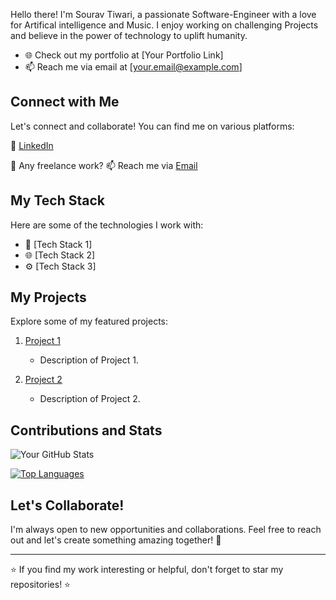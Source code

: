 Hello there! I'm Sourav Tiwari, a passionate Software-Engineer with a love for Artifical intelligence and Music. I enjoy working on challenging Projects and believe in the power of technology to uplift humanity.

- 🌐 Check out my portfolio at [Your Portfolio Link]
- 📫 Reach me via email at [your.email@example.com]

## Connect with Me

Let's connect and collaborate! You can find me on various platforms:

💼 [LinkedIn](www.linkedin.com/in/sourav-tiwari-bb7593178)

💼 Any freelance work? 📫 Reach me via  [Email](mailto:sourav070593@gmail.com)



## My Tech Stack

Here are some of the technologies I work with:

- 🚀 [Tech Stack 1]
- 🌐 [Tech Stack 2]
- ⚙️ [Tech Stack 3]

## My Projects

Explore some of my featured projects:

1. [Project 1](https://github.com/your-username/project-1)
   - Description of Project 1.

2. [Project 2](https://github.com/your-username/project-2)
   - Description of Project 2.

## Contributions and Stats

![Your GitHub Stats](https://github-readme-stats.vercel.app/api?username=your-username&show_icons=true&count_private=true)

[![Top Languages](https://github-readme-stats.vercel.app/api/top-langs/?username=your-username&layout=compact)](https://github.com/your-username)

## Let's Collaborate!

I'm always open to new opportunities and collaborations. Feel free to reach out and let's create something amazing together! 🚀

---

⭐️ If you find my work interesting or helpful, don't forget to star my repositories! ⭐️
